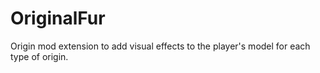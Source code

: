 # OriginalFur
Origin mod extension to add visual effects to the player's model for each type of origin.
